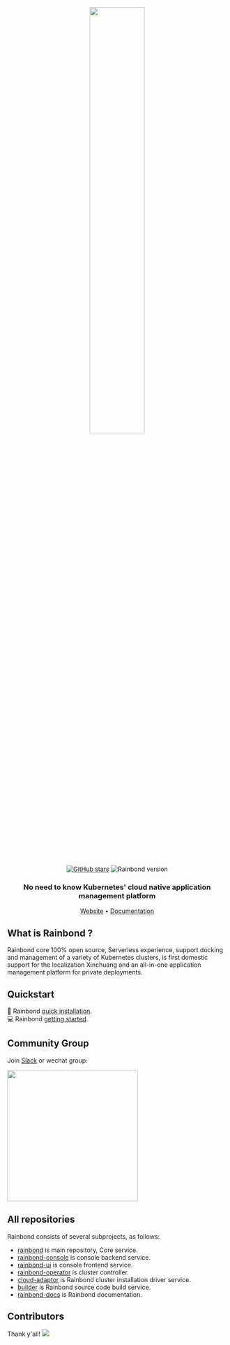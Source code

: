 <div align="center">

<img src="https://static.goodrain.com/logo/logo-long.png" width="50%">

[![GitHub stars](https://img.shields.io/github/stars/goodrain/rainbond.svg?style=flat-square)](https://github.com/goodrain/rainbond/stargazers)
![Rainbond version](https://img.shields.io/badge/version-v5.X-brightgreen.svg)

<h3>No need to know Kubernetes' cloud native application management platform</h3>

[Website](https://www.rainbond.com) • [Documentation](https://www.rainbond.com/docs)

</div>

## What is Rainbond ?

Rainbond core 100% open source, Serverless experience, support docking and management of a variety of Kubernetes clusters, is first domestic support for the localization Xinchuang and an all-in-one application management platform for private deployments.

## Quickstart

🚀 Rainbond [quick installation](https://www.rainbond.com/docs/quick-start/quick-install/).  
💻 Rainbond [getting started](https://www.rainbond.com/docs/quick-start/getting-started/).

## Community Group

Join [Slack](https://join.slack.com/t/rainbond-slack/shared_invite/zt-1ft4g75pg-KJ0h_IAtvG9DMgeE_BNjZQ) or wechat group:

<img width="300px" src="https://static.goodrain.com/wechat/weChat.jpg"/>

## All repositories

Rainbond consists of several subprojects, as follows:

- [rainbond](https://github.com/goodrain/rainbond) is main repository, Core service.
- [rainbond-console](https://github.com/goodrain/rainbond-console) is console backend service.
- [rainbond-ui](https://github.com/goodrain/rainbond-ui) is console frontend service.
- [rainbond-operator](https://github.com/goodrain/rainbond-operator) is cluster controller.
- [cloud-adaptor](https://github.com/goodrain/cloud-adaptor) is Rainbond cluster installation driver service.
- [builder](https://github.com/goodrain/builder) is Rainbond source code build service.
- [rainbond-docs](https://github.com/goodrain/rainbond-docs) is Rainbond documentation.

## Contributors

Thank y'all!
<a href="https://github.com/goodrain/rainbond/graphs/contributors">
  <img src="https://contrib.rocks/image?repo=goodrain/rainbond" />
</a>
